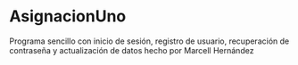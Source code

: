 # AsignacionUno
Programa sencillo con inicio de sesión, registro de usuario, recuperación de contraseña y actualización de datos hecho por Marcell Hernández
